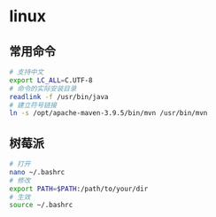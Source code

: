 # linux

## 常用命令

```bash
# 支持中文
export LC_ALL=C.UTF-8
# 命令的实际安装目录
readlink -f /usr/bin/java
# 建立符号链接
ln -s /opt/apache-maven-3.9.5/bin/mvn /usr/bin/mvn
```

## 树莓派

```bash
# 打开
nano ~/.bashrc
# 修改
export PATH=$PATH:/path/to/your/dir
# 生效
source ~/.bashrc
```